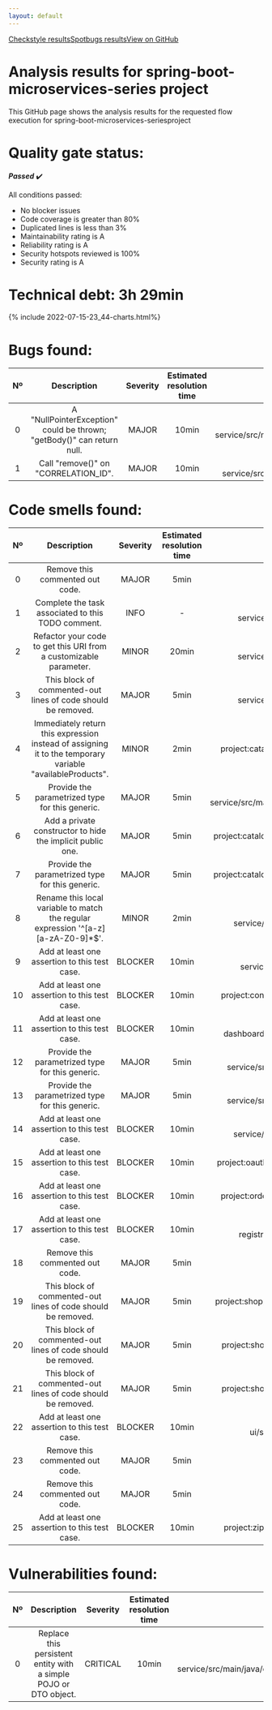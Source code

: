 ```yaml
---
layout: default
---
```

<section id="downloads"><a href="https://pablocollazoc.github.io/microflow/2022-07-15-23_44/checkstyle" class="btn">Checkstyle results</a><a href="https://pablocollazoc.github.io/microflow/2022-07-15-23_44/spotbugs" class="btn">Spotbugs results</a><a href="{{ site.github.repository_url }}" class="btn btn-github"><span class="icon"></span>View on GitHub</a></section>

 
Analysis results for spring-boot-microservices-series project
=============================================================


This GitHub page shows the analysis results for the requested flow execution for spring-boot-microservices-seriesproject
# **Quality gate status:**


***Passed*** :heavy_check_mark:

All conditions passed: 
- No blocker issues 
- Code coverage is greater than 80% 
- Duplicated lines is less than 3% 
- Maintainability rating is A 
- Reliability rating is A 
- Security hotspots reviewed is 100% 
- Security rating is A 

# **Technical debt:** 3h 29min


{% include 2022-07-15-23_44-charts.html%}
# **Bugs found:**
  

|Nº|Description|Severity|Estimated resolution time|File|Line|
| :---: | :---: | :---: | :---: | :---: | :---: |
|0|A "NullPointerException" could be thrown; "getBody()" can return null.|MAJOR|10min|project:catalog-service/src/main/java/com/sivalabs/catalogservice/services/InventoryServiceClient.java|67|
|1|Call "remove()" on "CORRELATION_ID".|MAJOR|10min|project:catalog-service/src/main/java/com/sivalabs/catalogservice/utils/MyThreadLocalsHolder.java|4|

# **Code smells found:**
  

|Nº|Description|Severity|Estimated resolution time|File|Line|
| :---: | :---: | :---: | :---: | :---: | :---: |
|0|Remove this commented out code.|MAJOR|5min|project:catalog-service/pom.xml|26|
|1|Complete the task associated to this TODO comment.|INFO|-|project:catalog-service/src/main/java/com/sivalabs/catalogservice/services/InventoryServiceClient.java|23|
|2|Refactor your code to get this URI from a customizable parameter.|MINOR|20min|project:catalog-service/src/main/java/com/sivalabs/catalogservice/services/InventoryServiceClient.java|24|
|3|This block of commented-out lines of code should be removed.|MAJOR|5min|project:catalog-service/src/main/java/com/sivalabs/catalogservice/services/InventoryServiceClient.java|59|
|4|Immediately return this expression instead of assigning it to the temporary variable "availableProducts".|MINOR|2min|project:catalog-service/src/main/java/com/sivalabs/catalogservice/services/ProductService.java|31|
|5|Provide the parametrized type for this generic.|MAJOR|5min|project:catalog-service/src/main/java/com/sivalabs/catalogservice/utils/ContextCopyHystrixConcurrencyStrategy.java|20|
|6|Add a private constructor to hide the implicit public one.|MAJOR|5min|project:catalog-service/src/main/java/com/sivalabs/catalogservice/utils/MyThreadLocalsHolder.java|3|
|7|Provide the parametrized type for this generic.|MAJOR|5min|project:catalog-service/src/main/java/com/sivalabs/catalogservice/utils/MyThreadLocalsHolder.java|4|
|8|Rename this local variable to match the regular expression '^[a-z][a-zA-Z0-9]*$'.|MINOR|2min|project:catalog-service/src/main/java/com/sivalabs/catalogservice/web/controllers/ProductController.java|31|
|9|Add at least one assertion to this test case.|BLOCKER|10min|project:catalog-service/src/test/java/com/sivalabs/catalogservice/CatalogServiceApplicationTests.java|13|
|10|Add at least one assertion to this test case.|BLOCKER|10min|project:config-server/src/test/java/com/sivalabs/configserver/ConfigServerApplicationTests.java|13|
|11|Add at least one assertion to this test case.|BLOCKER|10min|project:hystrix-dashboard/src/test/java/com/sivalabs/hystrixdashboard/HystrixDashboardApplicationTests.java|13|
|12|Provide the parametrized type for this generic.|MAJOR|5min|project:inventory-service/src/main/java/com/sivalabs/inventoryservice/web/controllers/InventoryController.java|33|
|13|Provide the parametrized type for this generic.|MAJOR|5min|project:inventory-service/src/main/java/com/sivalabs/inventoryservice/web/controllers/InventoryController.java|35|
|14|Add at least one assertion to this test case.|BLOCKER|10min|project:inventory-service/src/test/java/com/sivalabs/inventoryservice/InventoryServiceApplicationTests.java|13|
|15|Add at least one assertion to this test case.|BLOCKER|10min|project:oauth2-server/src/test/java/com/sivalabs/oauth2server/Oauth2ServerApplicationTests.java|13|
|16|Add at least one assertion to this test case.|BLOCKER|10min|project:order-service/src/test/java/com/sivalabs/orderservice/OrderServiceApplicationTests.java|13|
|17|Add at least one assertion to this test case.|BLOCKER|10min|project:service-registry/src/test/java/com/sivalabs/serviceregistry/ServiceRegistryApplicationTests.java|13|
|18|Remove this commented out code.|MAJOR|5min|project:shoppingcart-ui/pom.xml|53|
|19|This block of commented-out lines of code should be removed.|MAJOR|5min|project:shoppingcart-ui/src/main/java/com/sivalabs/shoppingcartui/ShoppingcartUiApplication.java|6|
|20|This block of commented-out lines of code should be removed.|MAJOR|5min|project:shoppingcart-ui/src/main/java/com/sivalabs/shoppingcartui/filters/AuthHeaderFilter.java|26|
|21|This block of commented-out lines of code should be removed.|MAJOR|5min|project:shoppingcart-ui/src/main/java/com/sivalabs/shoppingcartui/filters/AuthHeaderFilter.java|39|
|22|Add at least one assertion to this test case.|BLOCKER|10min|project:shoppingcart-ui/src/test/java/com/sivalabs/shoppingcartui/ShoppingcartUiApplicationTests.java|13|
|23|Remove this commented out code.|MAJOR|5min|project:zipkin-server/pom.xml|17|
|24|Remove this commented out code.|MAJOR|5min|project:zipkin-server/pom.xml|26|
|25|Add at least one assertion to this test case.|BLOCKER|10min|project:zipkin-server/src/test/java/com/sivalabs/zipkinserver/ZipkinServerApplicationTests.java|13|

# **Vulnerabilities found:**
  

|Nº|Description|Severity|Estimated resolution time|File|Line|
| :---: | :---: | :---: | :---: | :---: | :---: |
|0|Replace this persistent entity with a simple POJO or DTO object.|CRITICAL|10min|project:order-service/src/main/java/com/sivalabs/orderservice/web/controllers/OrderController.java|21|

